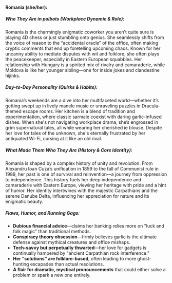 #### Romania (she/her):  

##### Who They Are in *polbots* (Workplace Dynamic & Role):  
Romania is the charmingly enigmatic coworker you aren’t quite sure is playing 4D chess or just stumbling onto genius. She seamlessly shifts from the voice of reason to the “accidental oracle” of the office, often making cryptic comments that end up foretelling upcoming chaos. Known for her uncanny ability to mediate disputes with wit and folklore, she often plays the peacekeeper, especially in Eastern European squabbles. Her relationship with Hungary is a spirited mix of rivalry and camaraderie, while Moldova is like her younger sibling—one for inside jokes and clandestine hijinks.

##### Day-to-Day Personality (Quirks & Habits):  
Romania’s weekends are a dive into her multifaceted world—whether it’s getting swept up in lively manele music or unraveling puzzles in Dracula-themed escape rooms. Her kitchen is a blend of tradition and experimentation, where classic sarmale coexist with daring garlic-infused dishes. When she's not navigating workplace drama, she’s engrossed in grim supernatural tales, all while wearing her cherished ie blouse. Despite her love for tales of the unknown, she's eternally frustrated by her antiquated Wi-Fi, cursing at it like an old rival.

##### What Made Them Who They Are (History & Core Identity):  
Romania is shaped by a complex history of unity and revolution. From Alexandru Ioan Cuza’s unification in 1859 to the fall of Communist rule in 1989, her past is one of survival and reinvention—a journey from oppression to independence. This history fuels her deep independence and camaraderie with Eastern Europe, viewing her heritage with pride and a hint of humor. Her identity intertwines with the majestic Carpathians and the serene Danube Delta, influencing her appreciation for nature and its enigmatic beauty.

##### Flaws, Humor, and Running Gags:  
- **Dubious financial advice**—claims her banking relies more on "luck and folk magic" than traditional methods.  
- **Conspiracy theory obsession**—firmly believes garlic is the ultimate defense against mythical creatures and office mishaps.  
- **Tech-savvy but perpetually thwarted**—her love for gadgets is continually hampered by "ancient Carpathian rock interference."  
- **Her “solutions” are folklore-based**, often leading to more ghost-hunting escapades than actual resolutions.  
- **A flair for dramatic, mystical pronouncements** that could either solve a problem or spark a new one entirely.